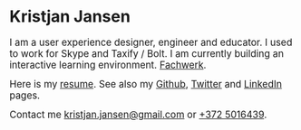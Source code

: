 # Kristjan Jansen

<big>I am a user experience designer, engineer and educator. I used to work for Skype and Taxify&nbsp;/&nbsp;Bolt. I am currently building an interactive learning environment.  <a href="https://designstem.github.io/fachwerk">Fachwerk</a>.</big>

<big>Here is my <a href="./resume">resume</a>. See also my [Github](http://github.com/kristjanjansen), [Twitter](http://twitter.com/kristjanjansen) and [LinkedIn](http://ee.linkedin.com/pub/kristjan-jansen/15/b06/778) pages.</big>

<big>Contact me kristjan.jansen@gmail.com or [+372 5016439](tel:+3725016439).</big>